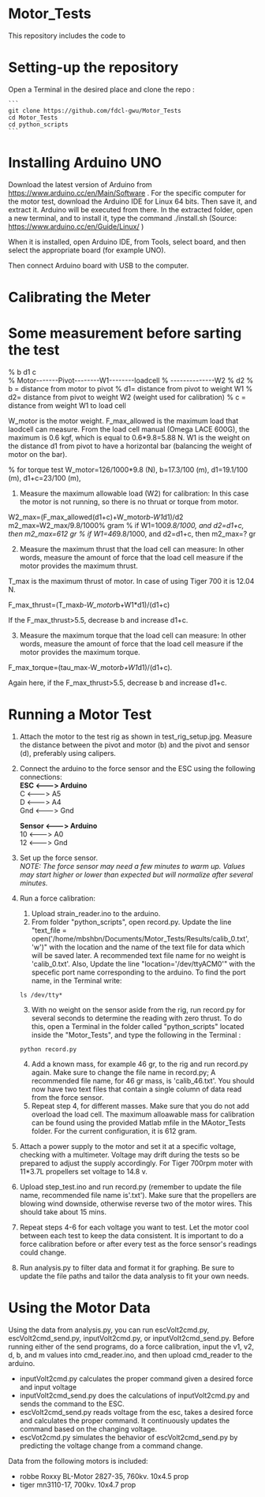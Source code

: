 # Motor_Tests
This repository includes the code to 

# Setting-up the repository
Open a Terminal in the desired place and clone the repo :

    ```
    git clone https://github.com/fdcl-gwu/Motor_Tests
    cd Motor_Tests
    cd python_scripts
    ```

# Installing Arduino UNO
Download the latest version of Arduino from https://www.arduino.cc/en/Main/Software . For the specific computer for the motor test, download the Arduino IDE for Linux 64 bits. Then save it, and extract it. Arduino will be executed from there. In the extracted folder, open a new terminal, and to install it, type the command ./install.sh
(Source: https://www.arduino.cc/en/Guide/Linux/ )

When it is installed, open Arduino IDE, from Tools, select board, and then select the appropriate board (for example UNO).

Then connect Arduino board with USB to the computer. 

# Calibrating the Meter

# Some measurement before sarting the test
%         b            d1       c  
% Motor-------Pivot--------W1--------loadcell
%                  --------------W2
%                         d2
% b = distance from motor to pivot
% d1= distance from pivot to weight W1
% d2= distance from pivot to weight W2 (weight used for calibration)
% c = distance from weight W1 to load cell

W_motor is the motor weight.
F_max_allowed is the maximum load that laodcell can measure. From the load cell manual (Omega LACE 600G), the maximum is 0.6 kgf, which is equal to 0.6*9.8=5.88 N. 
W1 is the weight on the distance d1 from pivot to have a horizontal bar (balancing the weight of motor on the bar).

% for torque test 
W_motor=126/1000*9.8 (N),
b=17.3/100 (m),
d1=19.1/100 (m),
d1+c=23/100 (m),

1) Measure the maximum allowable load (W2) for calibration:
In this case the motor is not running, so there is no thruat or torque from motor.

W2_max=(F_max_allowed(d1+c)+W_motor*b-W1*d1)/d2
m2_max=W2_max/9.8/1000% gram
% if W1=100*9.8/1000, and d2=d1+c, then m2_max=612 gr 
% if W1=46*9.8/1000, and d2=d1+c, then m2_max=? gr 

2) Measure the maximum thrust that the load cell can measure:
In other words, measure the amount of force that the load cell measure if the motor provides the maximum thrust.

T_max is the maximum thrust of motor. In case of using Tiger 700 it is 12.04 N.

F_max_thrust=(T_max*b-W_motor*b+W1*d1)/(d1+c)

If the F_max_thrust>5.5, decrease b and increase d1+c. 

3) Measure the maximum torque that the load cell can measure:
In other words, measure the amount of force that the load cell measure if the motor provides the maximum torque.

F_max_torque=(tau_max-W_motor*b+W1*d1)/(d1+c).

Again here, if the F_max_thrust>5.5, decrease b and increase d1+c. 

# Running a Motor Test
1) Attach the motor to the test rig as shown in test_rig_setup.jpg. Measure the distance between the pivot and motor (b) and the pivot and sensor (d), preferably using calipers.

2) Connect the arduino to the force sensor and the ESC using the following connections:  
   **ESC <---> Arduino**  
   C <---> A5  
   D <---> A4  
   Gnd <---> Gnd 

   **Sensor <---> Arduino**  
   10 <---> A0  
   12 <---> Gnd  

3) Set up the force sensor.  
   _NOTE: The force sensor may need a few minutes to warm up. Values may start higher or lower than expected but will normalize after several minutes._

5) Run a force calibration:
    1. Upload strain_reader.ino to the arduino.
    2. From folder "python_scripts", open record.py. Update the line "text_file = open('/home/mbshbn/Documents/Motor_Tests/Results/calib_0.txt', 'w')" with the location and the name of the text file for data which will be saved later. A recommended text file name for no weight is 'calib_0.txt'. Also, Update the line "location='/dev/ttyACM0'" with the specefic port name corresponding to the arduino. To find the port name, in the Terminal write:
    ```
    ls /dev/tty*
    ```
    3. With no weight on the sensor aside from the rig, run record.py for several seconds to determine the reading with zero thrust. To do this, open a Terminal in the folder called "python_scripts" located inside the "Motor_Tests", and type the following in the Terminal
:
    ```
    python record.py
    ```
    4. Add a known mass, for example 46 gr, to the rig and run record.py again. Make sure to change the file name in record.py; A recommended file name, for 46 gr mass, is 'calib_46.txt'. You should now have two text files that contain a single column of data read from the force sensor.
    5. Repeat step 4, for different masses. Make sure that you do not add overload the load cell. The maximum alloawable mass for calibration can be found using the provided Matlab mfile in the MAotor_Tests folder. For the current configuration, it is 612 gram.

6) Attach a power supply to the motor and set it at a specific voltage, checking with a multimeter. Voltage may drift during the tests so be prepared to adjust the supply accordingly. For Tiger 700rpm moter with 11*3.7L propellers set voltage to 14.8 v.

7) Upload step_test.ino and run record.py (remember to update the file name, recommended file name is'<motor><voltage>.txt'). Make sure that the propellers are blowing wind downside, otherwise reverse two of the motor wires. This should take about 15 mins. 

8) Repeat steps 4-6 for each voltage you want to test. Let the motor cool between each test to keep the data consistent. It is important to do a force calibration before or after every test as the force sensor's readings could change.

9) Run analysis.py to filter data and format it for graphing. Be sure to update the file paths and tailor the data analysis to fit your own needs.

# Using the Motor Data
Using the data from analysis.py, you can run escVolt2cmd.py, escVolt2cmd_send.py, inputVolt2cmd.py, or inputVolt2cmd_send.py. Before running either of the send programs, do a force calibration, input the v1, v2, d, b, and m values into cmd_reader.ino, and then upload cmd_reader to the arduino. 
- inputVolt2cmd.py calculates the proper command given a desired force and input voltage
- inputVolt2cmd_send.py does the calculations of inputVolt2cmd.py and sends the command to the ESC.
- escVolt2cmd_send.py reads voltage from the esc, takes a desired force and calculates the proper command. It continuously updates the command based on the changing voltage.
- escVot2cmd.py simulates the behavior of escVolt2cmd_send.py by predicting the voltage change from a command change.

Data from the following motors is included:
- robbe Roxxy BL-Motor 2827-35, 760kv. 10x4.5 prop
- tiger mn3110-17, 700kv. 10x4.7 prop

